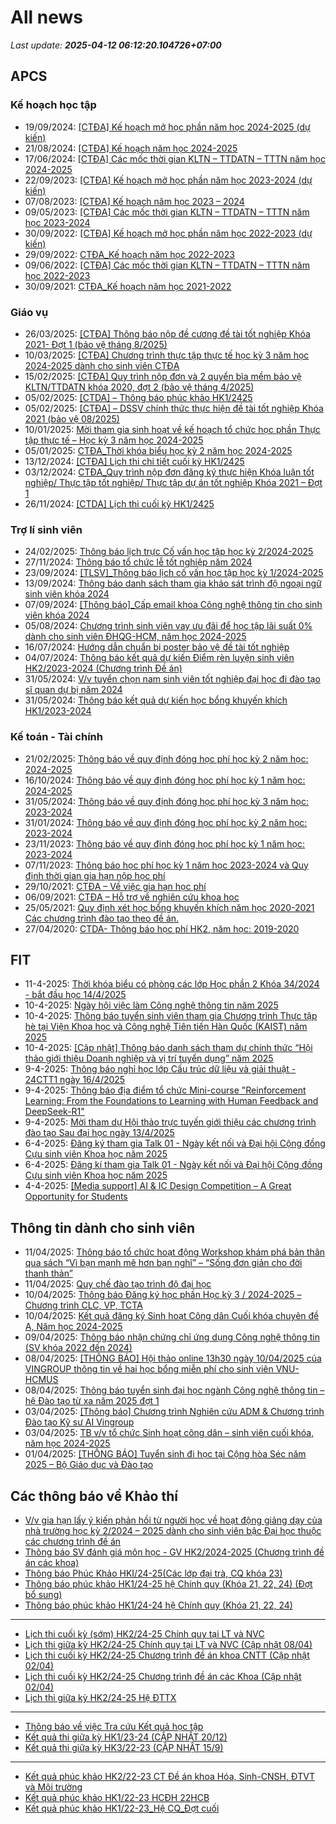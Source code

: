 # All news
_Last update: **2025-04-12 06:12:20.104726+07:00**_
## APCS
### Kế hoạch học tập
 - 19/09/2024: [[CTĐA] Kế hoạch mở học phần năm học 2024-2025 (dự kiến)](https://www.ctda.hcmus.edu.vn/vi/2024/09/ctda-ke-hoach-mo-hoc-phan-nam-hoc-2024-2025-du-kien/)
 - 21/08/2024: [[CTĐA] Kế hoạch năm học 2024-2025](https://www.ctda.hcmus.edu.vn/vi/2024/08/ctda-ke-hoach-nam-hoc-2024-2025/)
 - 17/06/2024: [[CTĐA] Các mốc thời gian KLTN – TTDATN – TTTN năm học 2024-2025](https://www.ctda.hcmus.edu.vn/vi/2024/06/ctda-cac-moc-thoi-gian-kltn-ttdatn-tttn-nam-hoc-2024-2025/)
 - 22/09/2023: [[CTĐA] Kế hoạch mở học phần năm học 2023-2024 (dự kiến)](https://www.ctda.hcmus.edu.vn/vi/2023/09/ctda-ke-hoach-mo-hoc-phan-nam-hoc-2023-2024-du-kien/)
 - 07/08/2023: [[CTĐA] Kế hoạch năm học 2023 – 2024](https://www.ctda.hcmus.edu.vn/vi/2023/08/ctda-ke-hoach-nam-hoc-2023-2024/)
 - 09/05/2023: [[CTĐA] Các mốc thời gian KLTN – TTDATN – TTTN năm học 2023-2024](https://www.ctda.hcmus.edu.vn/vi/2023/05/ctda-cac-moc-thoi-gian-kltn-ttdatn-tttn-nam-hoc-2023-2024/)
 - 30/09/2022: [[CTĐA] Kế hoạch mở học phần năm học 2022-2023 (dự kiến)](https://www.ctda.hcmus.edu.vn/vi/2022/09/ctda-ke-hoach-mo-hoc-phan-nam-hoc-2022-2023-du-kien/)
 - 29/09/2022: [CTĐA_Kế hoạch năm học 2022-2023](https://www.ctda.hcmus.edu.vn/vi/2022/09/ctda_ke-hoach-nam-hoc-2022-2023/)
 - 09/06/2022: [[CTĐA] Các mốc thời gian KLTN – TTDATN – TTTN năm học 2022-2023](https://www.ctda.hcmus.edu.vn/vi/2022/06/ctda-cac-moc-thoi-gian-kltn-ttdatn-tttn-nam-hoc-2022-2023/)
 - 30/09/2021: [CTĐA_Kế hoạch năm học 2021-2022](https://www.ctda.hcmus.edu.vn/vi/2021/09/ctda_ke-hoach-nam-hoc-2021-2022-2/)

### Giáo vụ
 - 26/03/2025: [[CTĐA] Thông báo nộp đề cương đề tài tốt nghiệp Khóa 2021- Đợt 1 (bảo vệ tháng 8/2025)](https://www.ctda.hcmus.edu.vn/vi/2025/03/ctda-thong-bao-nop-de-cuong-de-tai-tot-nghiep-khoa-2021-dot-1-bao-ve-thang-8-2025/)
 - 10/03/2025: [[CTĐA] Chương trình thực tập thực tế học kỳ 3 năm học 2024-2025 dành cho sinh viên CTĐA](https://www.ctda.hcmus.edu.vn/vi/2025/03/ctda-chuong-trinh-thuc-tap-thuc-te-hoc-ky-3-nam-hoc-2024-2025-danh-cho-sinh-vien-ctda/)
 - 15/02/2025: [[CTĐA] Quy trình nộp đơn và 2 quyển bìa mềm bảo vệ KLTN/TTDATN khóa 2020, đợt 2 (bảo vệ tháng 4/2025)](https://www.ctda.hcmus.edu.vn/vi/2025/02/ctda-quy-trinh-nop-don-va-2-quyen-bia-mem-bao-ve-kltn-ttdatn-khoa-2020-dot-2-bao-ve-thang-4-2025/)
 - 05/02/2025: [[CTDA] – Thông báo phúc khảo HK1/2425](https://www.ctda.hcmus.edu.vn/vi/2025/02/ctda-thong-bao-phuc-khao-hk1-2425/)
 - 05/02/2025: [[CTĐA] – DSSV chính thức thực hiện đề tài tốt nghiệp Khóa 2021 (bảo vệ 08/2025)](https://www.ctda.hcmus.edu.vn/vi/2025/02/ctda-dssv-chinh-thuc-thuc-hien-de-tai-tot-nghiep-khoa-2021-bao-ve-08-2025/)
 - 10/01/2025: [Mời tham gia sinh hoạt về kế hoạch tổ chức học phần Thực tập thực tế – Học kỳ 3 năm học 2024-2025](https://www.ctda.hcmus.edu.vn/vi/2025/01/moi-tham-gia-sinh-hoat-ve-ke-hoach-to-chuc-hoc-phan-thuc-tap-thuc-te-hoc-ky-3-nam-hoc-2024-2025/)
 - 05/01/2025: [CTĐA_Thời khóa biểu học kỳ 2 năm học 2024-2025](https://www.ctda.hcmus.edu.vn/vi/2025/01/ctda_thoi-khoa-bieu-hoc-ky-2-nam-hoc-2024-2025/)
 - 13/12/2024: [[CTĐA] Lịch thi chi tiết cuối kỳ HK1/2425](https://www.ctda.hcmus.edu.vn/vi/2024/12/ctda-lich-thi-chi-tiet-cuoi-ky-hk1-2425/)
 - 03/12/2024: [CTĐA_Quy trình nộp đơn đăng ký thực hiện Khóa luận tốt nghiệp/ Thực tập tốt nghiệp/ Thực tập dự án tốt nghiệp Khóa 2021 – Đợt 1](https://www.ctda.hcmus.edu.vn/vi/2024/12/ctda_quy-trinh-nop-don-dang-ky-thuc-hien-khoa-luan-tot-nghiep-thuc-tap-tot-nghiep-thuc-tap-du-an-tot-nghiep-khoa-2021-dot-1/)
 - 26/11/2024: [[CTDA] Lịch thi cuối kỳ HK1/2425](https://www.ctda.hcmus.edu.vn/vi/2024/11/ctda-lich-thi-cuoi-ky-hk1-2425/)

### Trợ lí sinh viên
 - 24/02/2025: [Thông báo lịch trực Cố vấn học tập học kỳ 2/2024-2025](https://www.ctda.hcmus.edu.vn/vi/2025/02/thong-bao-lich-truc-co-van-hoc-tap-hoc-ky-2-2024-2025/)
 - 27/11/2024: [Thông báo tổ chức lễ tốt nghiệp năm 2024](https://www.ctda.hcmus.edu.vn/vi/2024/11/thong-bao-to-chuc-le-tot-nghiep-nam-2024/)
 - 23/09/2024: [[TLSV]_Thông báo lịch cố vấn học tập học kỳ 1/2024-2025](https://www.ctda.hcmus.edu.vn/vi/2024/09/tlsv_thong-bao-lich-co-van-hoc-tap-hoc-ky-1-2024-2025/)
 - 13/09/2024: [Thông báo danh sách tham gia khảo sát trình độ ngoại ngữ sinh viên khóa 2024](https://www.ctda.hcmus.edu.vn/vi/2024/09/thong-bao-danh-sach-tham-gia-khao-sat-trinh-do-ngoai-ngu-sinh-vien-khoa-2024/)
 - 07/09/2024: [[Thông báo]_Cấp email khoa Công nghệ thông tin cho sinh viên khóa 2024](https://www.ctda.hcmus.edu.vn/vi/2024/09/thong-bao_cap-email-khoa-cong-nghe-thong-tin-cho-sinh-vien-khoa-2024/)
 - 05/08/2024: [Chương trình sinh viên vay ưu đãi để học tập lãi suất 0% dành cho sinh viên ĐHQG-HCM, năm học 2024-2025](https://www.ctda.hcmus.edu.vn/vi/2024/08/chuong-trinh-sinh-vien-vay-uu-dai-de-hoc-tap-lai-suat-0-danh-cho-sinh-vien-dhqg-hcm-nam-hoc-2024-2025/)
 - 16/07/2024: [Hướng dẫn chuẩn bị poster bảo vệ đề tài tốt nghiệp](https://www.ctda.hcmus.edu.vn/vi/2024/07/huong-dan-chuan-bi-poster-bao-ve-de-tai-tot-nghiep/)
 - 04/07/2024: [Thông báo kết quả dự kiến Điểm rèn luyện sinh viên HK2/2023-2024 (Chương trình Đề án)](https://www.ctda.hcmus.edu.vn/vi/2024/07/thong-bao-ket-qua-du-kien-diem-ren-luyen-sinh-vien-hk2-2023-2024-chuong-trinh-de-an/)
 - 31/05/2024: [V/v tuyển chọn nam sinh viên tốt nghiệp đại học đi đào tạo sĩ quan dự bị năm 2024](https://www.ctda.hcmus.edu.vn/vi/2024/05/v-v-tuyen-chon-nam-sinh-vien-tot-nghiep-dai-hoc-di-dao-tao-si-quan-du-bi-nam-2024/)
 - 31/05/2024: [Thông báo kết quả dự kiến học bổng khuyến khích HK1/2023-2024](https://www.ctda.hcmus.edu.vn/vi/2024/05/thong-bao-ket-qua-du-kien-hoc-bong-khuyen-khich-hk1-2023-2024/)

### Kế toán - Tài chính
 - 21/02/2025: [Thông báo về quy định đóng học phí học kỳ 2 năm học: 2024-2025](https://www.ctda.hcmus.edu.vn/vi/2025/02/thong-bao-ve-quy-dinh-dong-hoc-phi-hoc-ky-2-nam-hoc-2024-2025/)
 - 16/10/2024: [Thông báo về quy định đóng học phí học kỳ 1 năm học: 2024-2025](https://www.ctda.hcmus.edu.vn/vi/2024/10/thong-bao-ve-quy-dinh-dong-hoc-phi-hoc-ky-1-nam-hoc-2024-2025/)
 - 31/05/2024: [Thông báo về quy định đóng học phí học kỳ 3 năm học: 2023-2024](https://www.ctda.hcmus.edu.vn/vi/2024/05/thong-bao-ve-quy-dinh-dong-hoc-phi-hoc-ky-3-nam-hoc-2023-2024/)
 - 31/01/2024: [Thông báo về quy định đóng học phí học kỳ 2 năm học: 2023-2024](https://www.ctda.hcmus.edu.vn/vi/2024/01/thong-bao-ve-quy-dinh-dong-hoc-phi-hoc-ky-2-nam-hoc-2023-2024/)
 - 23/11/2023: [Thông báo về quy định đóng học phí học kỳ 1 năm học: 2023-2024](https://www.ctda.hcmus.edu.vn/vi/2023/11/thong-bao-ve-quy-dinh-dong-hoc-phi-hoc-ky-1-nam-hoc-2023-2024/)
 - 07/11/2023: [Thông báo học phí học kỳ 1 năm học 2023-2024 và Quy định thời gian gia hạn nộp học phí](https://www.ctda.hcmus.edu.vn/vi/2023/11/thong-bao-hoc-phi-hoc-ky-1-nam-hoc-2023-2024-va-quy-dinh-thoi-gian-gia-han-nop-hoc-phi/)
 - 29/10/2021: [CTĐA – Về việc gia hạn học phí](https://www.ctda.hcmus.edu.vn/vi/2021/10/ctda-ve-viec-gia-han-hoc-phi/)
 - 06/09/2021: [CTĐA – Hỗ trợ về nghiên cứu khoa học](https://www.ctda.hcmus.edu.vn/vi/2021/09/ctda-ho-tro-ve-nghien-cuu-khoa-hoc/)
 - 25/05/2021: [Quy định xét học bổng khuyến khích năm học 2020-2021 Các chương trình đào tạo theo đề án.](https://www.ctda.hcmus.edu.vn/vi/2021/05/quy-dinh-xet-hoc-bong-khuyen-khich-nam-hoc-2020-2021-cac-chuong-trinh-dao-tao-theo-de-an/)
 - 27/04/2020: [CTDA- Thông báo học phí HK2, năm học: 2019-2020](https://www.ctda.hcmus.edu.vn/vi/2020/04/ctda-thong-bao-hoc-phi-hk2-nam-hoc-2019-2020/)

## FIT
 - 11-4-2025: [Thời khóa biểu có phòng các lớp Học phần 2 Khóa 34/2024 - bắt đầu học 14/4/2025](https://www.fit.hcmus.edu.vn/vn/Default.aspx?tabid=292&newsid=16710)
 - 10-4-2025: [Ngày hội việc làm Công nghệ thông tin năm 2025](https://www.fit.hcmus.edu.vn/vn/Default.aspx?tabid=292&newsid=16707)
 - 10-4-2025: [Thông báo tuyển sinh viên tham gia Chương trình Thực tập hè tại Viện Khoa học và Công nghệ Tiên tiến Hàn Quốc (KAIST) năm 2025](https://www.fit.hcmus.edu.vn/vn/Default.aspx?tabid=292&newsid=16706)
 - 10-4-2025: [[Cập nhật] Thông báo danh sách tham dự chính thức “Hội thảo giới thiệu Doanh nghiệp và vị trí tuyển dụng” năm 2025](https://www.fit.hcmus.edu.vn/vn/Default.aspx?tabid=292&newsid=16694)
 - 9-4-2025: [Thông báo nghỉ học lớp Cấu trúc dữ liệu và giải thuật - 24CTT1 ngày 16/4/2025](https://www.fit.hcmus.edu.vn/vn/Default.aspx?tabid=292&newsid=16700)
 - 9-4-2025: [Thông báo địa điểm tổ chức Mini-course "Reinforcement Learning: From the Foundations to Learning with Human Feedback and DeepSeek-R1"](https://www.fit.hcmus.edu.vn/vn/Default.aspx?tabid=292&newsid=16697)
 - 9-4-2025: [Mời tham dự Hội thảo trực tuyến giới thiệu các chương trình đào tạo Sau đại học ngày 13/4/2025](https://www.fit.hcmus.edu.vn/vn/Default.aspx?tabid=292&newsid=16695)
 - 6-4-2025: [Đăng ký tham gia Talk 01 - Ngày kết nối và Đại hội Cộng đồng Cựu sinh viên Khoa học năm 2025](https://www.fit.hcmus.edu.vn/vn/Default.aspx?tabid=292&newsid=16692)
 - 6-4-2025: [Đăng kí tham gia Talk 01 - Ngày kết nối và Đại hội Cộng đồng Cựu sinh viên Khoa học năm 2025](https://www.fit.hcmus.edu.vn/vn/Default.aspx?tabid=292&newsid=16691)
 - 4-4-2025: [[Media support] AI & IC Design Competition – A Great Opportunity for Students](https://www.fit.hcmus.edu.vn/vn/Default.aspx?tabid=292&newsid=16688)

## Thông tin dành cho sinh viên
- 11/04/2025: [Thông báo tổ chức hoạt động Workshop khám phá bản thân qua sách “Vì bạn mạnh mẽ hơn bạn nghĩ” – “Sống đơn giản cho đời thanh thản”](https://hcmus.edu.vn/thong-bao-to-chuc-hoat-dong-workshop-kham-pha-ban-than-qua-sach-ban-manh-me-hon-ban-nghi-song-don-gian-cho-doi-thanh-than/)
- 11/04/2025: [Quy chế đào tạo trình độ đại học](https://hcmus.edu.vn/quy-che-dao-tao-trinh-do-dai-hoc/)
- 10/04/2025: [Thông báo Đăng ký học phần Học kỳ 3 / 2024-2025 – Chương trình CLC, VP, TCTA](https://hcmus.edu.vn/thong-bao-dang-ky-hoc-phan-hoc-ky-3-2024-2025-chuong-trinh-clc-vp-tcta/)
- 10/04/2025: [Kết quả đăng ký Sinh hoạt Công dân Cuối khóa chuyên đề A, Năm học 2024-2025](https://hcmus.edu.vn/ket-qua-dang-ky-sinh-hoat-cong-dan-cuoi-khoa-chuyen-de-a-nam-hoc-2024-2025/)
- 09/04/2025: [Thông báo nhận chứng chỉ ứng dụng Công nghệ thông tin (SV khóa 2022 đến 2024)](https://hcmus.edu.vn/thong-bao-nhan-chung-chi-ung-dung-cong-nghe-thong-tin-sv-khoa-2022-den-2024/)
- 08/04/2025: [[THÔNG BÁO] Hội thảo online 13h30 ngày 10/04/2025 của VINGROUP thông tin về hai học bổng miễn phí cho sinh viên VNU-HCMUS](https://hcmus.edu.vn/thong-bao-hoi-thao-online-13h30-ngay-10-04-2025-cua-vingroup-thong-tin-ve-hai-hoc-bong-mien-phi-cho-sinh-vien-vnu-hcmus/)
- 08/04/2025: [Thông báo tuyển sinh đại học ngành Công nghệ thông tin – hệ Đào tạo từ xa năm 2025 đợt 1](https://hcmus.edu.vn/thong-bao-tuyen-sinh-dai-hoc-nganh-cong-nghe-thong-tin-he-dao-tao-tu-xa-nam-2025-dot-1/)
- 03/04/2025: [[Thông báo] Chương trình Nghiên cứu ADM & Chương trình Đào tạo Kỹ sư AI Vingroup](https://hcmus.edu.vn/thong-bao-chuong-trinh-nghien-cuu-adm-chuong-trinh-dao-tao-ky-su-ai-vingroup/)
- 03/04/2025: [TB v/v tổ chức Sinh hoạt công dân – sinh viên cuối khóa, năm học 2024-2025](https://hcmus.edu.vn/tb-v-v-to-chuc-sinh-hoat-cong-dan-sinh-vien-cuoi-khoa-nam-hoc-2024-2025/)
- 01/04/2025: [[THÔNG BÁO] Tuyển sinh đi học tại Cộng hòa Séc năm 2025 – Bộ Giáo dục và Đào tạo](https://hcmus.edu.vn/thong-bao-tuyen-sinh-di-hoc-tai-cong-hoa-sec-nam-2025-bo-giao-duc-va-dao-tao/)

## Các thông báo về Khảo thí
 - [V/v gia hạn lấy ý kiến phản hồi từ người học về hoạt động giảng dạy của nhà trường học kỳ 2/2024 – 2025 dành cho sinh viên bậc Đại học thuộc các chương trình đề án](http://ktdbcl.hcmus.edu.vn/index.php/thong-bao/865-v-v-gia-h-n-l-y-y-ki-n-ph-n-h-i-t-ngu-i-h-c-v-ho-t-d-ng-gi-ng-d-y-c-a-nha-tru-ng-h-c-ky-2-2024-2025-danh-cho-sinh-vien-b-c-d-i-h-c-thu-c-cac-chuong-trinh-d-an)
 - [Thông báo SV đánh giá môn học - GV HK2/2024-2025 (Chương trình đề án các khoa)](http://ktdbcl.hcmus.edu.vn/index.php/thong-bao/862-thong-bao-sv-danh-gia-moi-tru-ng-h-c-t-p-hk2-2024-2025-chuong-trinh-d-an-cac-khoa)
 - [Thông báo Phúc Khảo HKI/24-25(Các lớp đại trà, CQ khóa 23)](http://ktdbcl.hcmus.edu.vn/index.php/thong-bao/858-thong-bao-phuc-kh-o-hki-24-25-cac-l-p-d-i-tra-cq-khoa-23)
 - [Thông báo phúc khảo HK1/24-25 hệ Chính quy (Khóa 21, 22, 24) (Đợt bổ sung)](http://ktdbcl.hcmus.edu.vn/index.php/thong-bao/856-thong-bao-phuc-kh-o-hk1-24-25-h-chinh-quy-khoa-21-22-24-d-t-b-sung)
 - [Thông báo phúc khảo HK1/24-24 hệ Chính quy (Khóa 21, 22, 24)](http://ktdbcl.hcmus.edu.vn/index.php/thong-bao/854-thong-bao-phuc-kh-o-hk1-24-24-h-chinh-quy-khoa-21-22-24)

***

 - [Lịch thi cuối kỳ (sớm) HK2/24-25 Chính quy tại LT và NVC](http://ktdbcl.hcmus.edu.vn/index.php/cong-tac-kh-o-thi/l-ch-thi-h-c-ky/864-l-ch-thi-cu-i-ky-s-m-hk2-24-25-chinh-quy-t-i-lt-va-nvc)
 - [Lịch thi giữa kỳ HK2/24-25 Chính quy tại LT và NVC (Cập nhật 08/04)](http://ktdbcl.hcmus.edu.vn/index.php/cong-tac-kh-o-thi/l-ch-thi-h-c-ky/863-l-ch-thi-gi-a-ky-hk2-24-25-chinh-quy-t-i-lt-va-nvc)
 - [Lịch thi cuối kỳ HK2/24-25 Chương trình đề án khoa CNTT (Cập nhật 02/04)](http://ktdbcl.hcmus.edu.vn/index.php/cong-tac-kh-o-thi/l-ch-thi-h-c-ky/861-l-ch-thi-cu-i-ky-hk2-24-25-chuong-trinh-d-an-khoa-cntt)
 - [Lịch thi cuối kỳ HK2/24-25 Chương trình đề án các Khoa (Cập nhật 02/04)](http://ktdbcl.hcmus.edu.vn/index.php/cong-tac-kh-o-thi/l-ch-thi-h-c-ky/860-l-ch-thi-cu-i-ky-hk2-24-25-ctda-cac-khoa)
 - [Lịch thi giữa kỳ HK2/24-25 Hệ ĐTTX](http://ktdbcl.hcmus.edu.vn/index.php/cong-tac-kh-o-thi/l-ch-thi-h-c-ky/859-l-ch-thi-gi-a-ky-hk2-24-25-h-dttx)

***

 - [Thông báo về việc Tra cứu Kết quả học tập](http://ktdbcl.hcmus.edu.vn/index.php/cong-tac-kh-o-thi/k-t-qu-thi-h-c-ky/798-thong-bao-v-vi-c-tra-c-u-k-t-qu-h-c-t-p)
 - [Kết quả thi giữa kỳ HK1/23-24 (CẬP NHẬT 20/12)](http://ktdbcl.hcmus.edu.vn/index.php/cong-tac-kh-o-thi/k-t-qu-thi-h-c-ky/778-k-t-qu-thi-gi-a-ky-hk1-23-24)
 - [Kết quả thi giữa kỳ HK3/22-23 (CẬP NHẬT 15/9)](http://ktdbcl.hcmus.edu.vn/index.php/cong-tac-kh-o-thi/k-t-qu-thi-h-c-ky/714-k-t-qu-thi-gi-a-ky-hk3-22-23-clc)

***

 - [Kết quả phúc khảo HK2/22-23 CT Đề án khoa Hóa, Sinh-CNSH, ĐTVT và Môi trường](http://ktdbcl.hcmus.edu.vn/index.php/cong-tac-kh-o-thi/k-t-qu-phuc-tra/726-k-t-qu-phuc-kh-o-hk2-22-23-ct-d-an-khoa-hoa-sinh-cnsh-dtvt-va-moi-tru-ng)
 - [Kết quả phúc khảo HK1/22-23 HCĐH 22HCB](http://ktdbcl.hcmus.edu.vn/index.php/cong-tac-kh-o-thi/k-t-qu-phuc-tra/723-k-t-qu-phuc-kh-o-hk1-22-23-hcdh-22hcb)
 - [Kết quả phúc khảo HK1/22-23_Hệ CQ_Đợt cuối](http://ktdbcl.hcmus.edu.vn/index.php/cong-tac-kh-o-thi/k-t-qu-phuc-tra/691-k-t-qu-phuc-kh-o-hk1-22-23-h-cq-d-t-cu-i)
